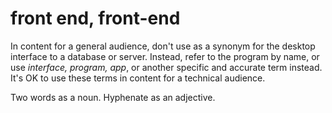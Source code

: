 # front end, front-end

In content for a general audience, don't use as a synonym for the desktop interface to a database or server. Instead, refer to the program by name, or use *interface, program, app*, or another specific and accurate term instead. It's OK to use these terms in content for a technical audience.

Two words as a noun. Hyphenate as an adjective.
